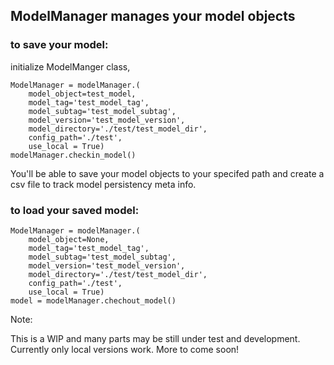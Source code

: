 ## ModelManager manages your model objects


### to save your model: 

initialize ModelManger class,

    ModelManager = modelManager.(
        model_object=test_model,
        model_tag='test_model_tag',
        model_subtag='test_model_subtag',
        model_version='test_model_version',
        model_directory='./test/test_model_dir',
        config_path='./test', 
        use_local = True)
    modelManager.checkin_model()


You'll be able to save your model objects to your specifed path and create a csv file to track model persistency meta info.

### to load your saved model:

    ModelManager = modelManager.(
        model_object=None,
        model_tag='test_model_tag',
        model_subtag='test_model_subtag',
        model_version='test_model_version',
        model_directory='./test/test_model_dir',
        config_path='./test', 
        use_local = True)
    model = modelManager.chechout_model()


Note:

This is a WIP and many parts may be still under test and development. Currently only local versions work. More to come soon!
